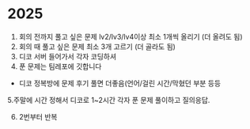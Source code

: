 # 2025
1. 회의 전까지 풀고 싶은 문제 lv2/lv3/lv4이상 최소 1개씩 올리기 (더 올려도 됨)
2. 회의 때 풀고 싶은 문제 최소 3개 고르기 (더 골라도 됨)
3. 디코 서버 들어가서 각자 코딩하셔
4. 푼 문제는 팀레포에 깃합니다
+ 디코 정복방에 문제 후기 풀면 더좋음(언어/걸린 시간/막혔던 부분 등등

5.주말에 시간 정해서 디코로 1~2시간 각자 푼 문제 풀이하고 질의응답.

6. 2번부터 반복

